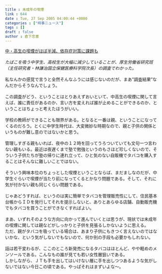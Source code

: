 ```yaml
---
title : 未成年の喫煙
link : 644
date : Tue, 27 Sep 2005 04:00:44 +0000
categories : ["時事ニュース"]
tags : []
draft : false
author : 倉下忠憲
---
```


<A HREF="http://www.yomiuri.co.jp/main/news/20050926i105.htm" TARGET="_blank">中・高生の喫煙がほぼ半減、依存症対策に課題も</A><BR><BR><I>たばこを吸う中学生、高校生が大幅に減少していることが、厚生労働省研究班（主任研究者・林謙治国立保健医療科学院次長）の調査でわかった。</I><BR><BR>私なんかの感覚で言うと全然そんなふうには感じないのだが、まあ”調査結果”なんだからそうなんでしょう。<BR><BR>この調査がどう、ということはとりあえずおいといて、中高生の喫煙に関して言えば、誰に責任があるのか、言い方を変えれば誰が止めることができるのか、ということはちょっと考えたほうがいい。<BR><BR>学校の教師ができることも限界がある。となると一番は親、ということになってくるのだろう。とくに中学生時代は、大変微妙な時期なので、親と子供の関係というものが難し意のではないかと思う。<BR><BR>管理しすぎる親もいれば、夜中の１２時を回ってうろついていても文句一つ言わない親もいる。最近は夜遅くまで塾で勉強というのもさほど珍しくないので、そういう子供たちが塾の帰りに連れ立って、ひと気のない自販機でタバコを購入することはそんなに難しいことではない。<BR><BR>そういう興味本位のちょっとした喫煙ということならば、まだましなのだが、中学生ぐらいで喫煙が当たり前になってくるとかなり問題である。そして、それに気が付かない親も同じくらい問題である。<BR><BR>じゃあどうすれば、というのは実に簡単でタバコを管理販売性にして、住民基本台帳からＩＤを発行してそれを提示しないと、ありとあらゆる店舗、自動販売機でもタバコを買うことができなくすればよい。<BR><BR>まあ、いずれそのような方向に向かって進んでいくとは思うが、現状では未成年の喫煙に関しては親などがしっかりと子供を見張るしかないように思える。<BR>ただ、親がタバコを吸っている場合は、あまり子供にもきつく言えないのではないかな、という気がしないでもないので、何か別の手段も必要かもしれない。<BR><BR>話は若干変わるが、ここのところ新発売になるタバコはほとんど、やや軽めのメンソールである。こんなもの誰が見ても若い女性層狙いである。<BR>しかしながら、ＪＴも手を出してはいけない層に手を出しつつあるような気がしないではない今日この頃である。やっぱそれはまずいよな～。<br><br>
